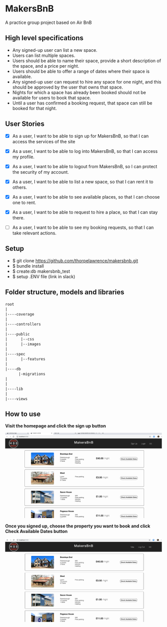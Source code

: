 MakersBnB
===========

A practice group project based on Air BnB

## High level specifications

- Any signed-up user can list a new space.
- Users can list multiple spaces.
- Users should be able to name their space, provide a short description of the space, and a price per night.
- Users should be able to offer a range of dates where their space is available.
- Any signed-up user can request to hire any space for one night, and this should be approved by the user that owns that space.
- Nights for which a space has already been booked should not be available for users to book that space.
- Until a user has confirmed a booking request, that space can still be booked for that night.

## User Stories

- [x] As a user,
      I want to be able to sign up for MakersBnB,
      so that I can access the services of the site

- [x] As a user,
      I want to be able to log into MakersBnB,
      so that I can access my profile.

- [x] As a user,
      I want to be able to logout from MakersBnB,
      so I can protect the security of my account.

- [x] As a user,
      I want to be able to list a new space,
      so that I can rent it to others.

- [x] As a user,
      I want to be able to see available places,
      so that I can choose one to rent.

- [x] As a user,
      I want to be able to request to hire a place,
      so that I can stay there.

- [ ] As a user,
      I want to be able to see my booking requests, so that I can take relevant actions.

## Setup

- $ git clone https://github.com/thorpelawrence/makersbnb.git
- $ bundle install
- $ create:db makersbnb_test
- $ setup .ENV file (link in slack)

## Folder structure, models and libraries

```
root
|
|----coverage
|     
|----controllers
|
|----public
|      |--css
|      |--images
|
|----spec
|      |--features
|
|----db
      |-migrations
|
|
|----lib
|
|----views
```


## How to use

**Visit the homepage and click the sign up button**

![alt tag](public/screenshots/home_page.png)

**Once you signed up, choose the property you want to book and click Check Available Dates button**

![alt tag](public/screenshots/book_porperty_page.png)
